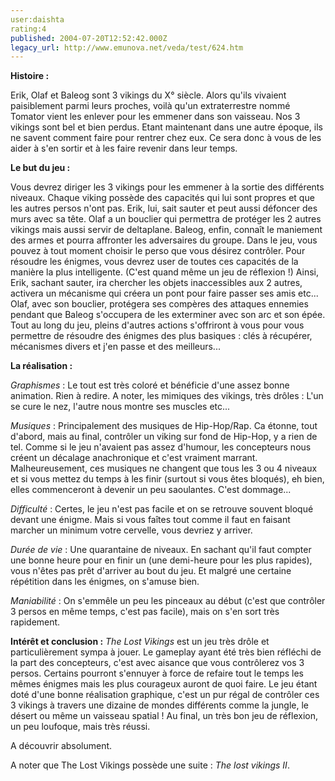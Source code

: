 ```yaml
---
user:daishta
rating:4
published: 2004-07-20T12:52:42.000Z
legacy_url: http://www.emunova.net/veda/test/624.htm
---
```

**Histoire :**  

Erik, Olaf et Baleog sont 3 vikings du X° siècle. Alors qu'ils vivaient paisiblement parmi leurs proches, voilà qu'un extraterrestre nommé Tomator vient les enlever pour les emmener dans son vaisseau. Nos 3 vikings sont bel et bien perdus. Etant maintenant dans une autre époque, ils ne savent comment faire pour rentrer chez eux. Ce sera donc à vous de les aider à s'en sortir et à les faire revenir dans leur temps.  

  

**Le but du jeu :**  

Vous devrez diriger les 3 vikings pour les emmener à la sortie des différents niveaux. Chaque viking possède des capacités qui lui sont propres et que les autres persos n'ont pas. Erik, lui, sait sauter et peut aussi défoncer des murs avec sa tête. Olaf a un bouclier qui permettra de protéger les 2 autres vikings mais aussi servir de deltaplane. Baleog, enfin, connaît le maniement des armes et pourra affronter les adversaires du groupe. Dans le jeu, vous pouvez à tout moment choisir le perso que vous désirez contrôler. Pour résoudre les énigmes, vous devrez user de toutes ces capacités de la manière la plus intelligente. (C'est quand même un jeu de réflexion !) Ainsi, Erik, sachant sauter, ira chercher les objets inaccessibles aux 2 autres, activera un mécanisme qui créera un pont pour faire passer ses amis etc... Olaf, avec son bouclier, protégera ses compères des attaques ennemies pendant que Baleog s'occupera de les exterminer avec son arc et son épée. Tout au long du jeu, pleins d'autres actions s'offriront à vous pour vous permettre de résoudre des énigmes des plus basiques : clés à récupérer, mécanismes divers et j'en passe et des meilleurs...  

  

**La réalisation :**  

_Graphismes_ : Le tout est très coloré et bénéficie d'une assez bonne animation. Rien à redire. A noter, les mimiques des vikings, très drôles : L'un se cure le nez, l'autre nous montre ses muscles etc...  

_Musiques_ : Principalement des musiques de Hip-Hop/Rap. Ca étonne, tout d'abord, mais au final, contrôler un viking sur fond de Hip-Hop, y a rien de tel. Comme si le jeu n'avaient pas assez d'humour, les concepteurs nous créent un décalage anachronique et c'est vraiment marrant. Malheureusement, ces musiques ne changent que tous les 3 ou 4 niveaux et si vous mettez du temps à les finir (surtout si vous êtes bloqués), eh bien, elles commenceront à devenir un peu saoulantes. C'est dommage...  

_Difficulté_ : Certes, le jeu n'est pas facile et on se retrouve souvent bloqué devant une énigme. Mais si vous faîtes tout comme il faut en faisant marcher un minimum votre cervelle, vous devriez y arriver.  

_Durée de vie_ : Une quarantaine de niveaux. En sachant qu'il faut compter une bonne heure pour en finir un (une demi-heure pour les plus rapides), vous n'êtes pas prêt d'arriver au bout du jeu. Et malgré une certaine répétition dans les énigmes, on s'amuse bien.  

_Maniabilité_ : On s'emmêle un peu les pinceaux au début (c'est que contrôler 3 persos en même temps, c'est pas facile), mais on s'en sort très rapidement.  

  

**Intérêt et conclusion :** _The Lost Vikings_ est un jeu très drôle et particulièrement sympa à jouer. Le gameplay ayant été très bien réfléchi de la part des concepteurs, c'est avec aisance que vous contrôlerez vos 3 persos. Certains pourront s'ennuyer à force de refaire tout le temps les mêmes énigmes mais les plus courageux auront de quoi faire. Le jeu étant doté d'une bonne réalisation graphique, c'est un pur régal de contrôler ces 3 vikings à travers une dizaine de mondes différents comme la jungle, le désert ou même un vaisseau spatial ! Au final, un très bon jeu de réflexion, un peu loufoque, mais très réussi.   

A découvrir absolument.  

  

A noter que The Lost Vikings possède une suite : _The lost vikings II_.